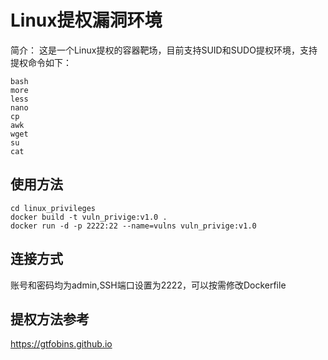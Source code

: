 # Linux提权漏洞环境

简介：
  这是一个Linux提权的容器靶场，目前支持SUID和SUDO提权环境，支持提权命令如下：
```vim
bash
more
less
nano
cp
awk
wget
su
cat
```

## 使用方法
```git clone https://github.com/netsecli/linux_privileges.git
cd linux_privileges
docker build -t vuln_privige:v1.0 .
docker run -d -p 2222:22 --name=vulns vuln_privige:v1.0
```
## 连接方式
账号和密码均为admin,SSH端口设置为2222，可以按需修改Dockerfile

## 提权方法参考
https://gtfobins.github.io


